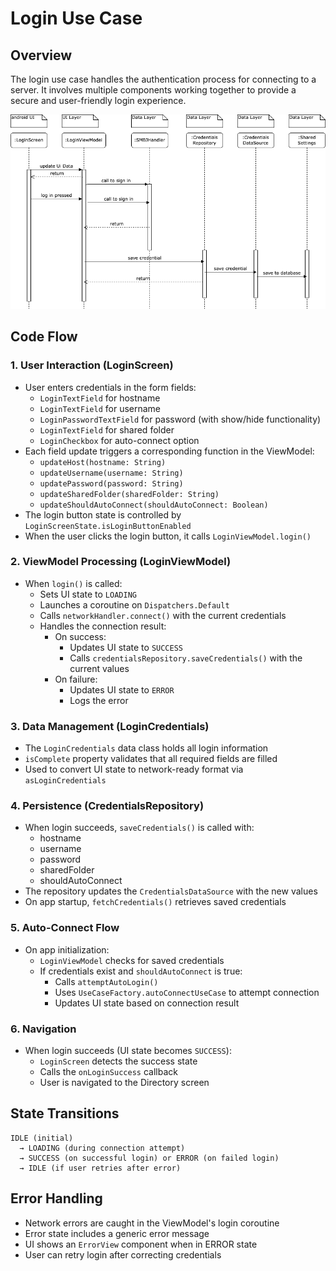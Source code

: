 # Login Use Case

## Overview
The login use case handles the authentication process for connecting to a server. It involves multiple components working together to provide a secure and user-friendly login experience.

![Login Flow](../../../../UML/LoginFlow.drawio.png)

## Code Flow

### 1. User Interaction (LoginScreen)
- User enters credentials in the form fields:
  - `LoginTextField` for hostname
  - `LoginTextField` for username
  - `LoginPasswordTextField` for password (with show/hide functionality)
  - `LoginTextField` for shared folder
  - `LoginCheckbox` for auto-connect option
- Each field update triggers a corresponding function in the ViewModel:
  - `updateHost(hostname: String)`
  - `updateUsername(username: String)`
  - `updatePassword(password: String)`
  - `updateSharedFolder(sharedFolder: String)`
  - `updateShouldAutoConnect(shouldAutoConnect: Boolean)`
- The login button state is controlled by `LoginScreenState.isLoginButtonEnabled`
- When the user clicks the login button, it calls `LoginViewModel.login()`

### 2. ViewModel Processing (LoginViewModel)
- When `login()` is called:
  - Sets UI state to `LOADING`
  - Launches a coroutine on `Dispatchers.Default`
  - Calls `networkHandler.connect()` with the current credentials
  - Handles the connection result:
    - On success: 
      - Updates UI state to `SUCCESS`
      - Calls `credentialsRepository.saveCredentials()` with the current values
    - On failure:
      - Updates UI state to `ERROR`
      - Logs the error

### 3. Data Management (LoginCredentials)
- The `LoginCredentials` data class holds all login information
- `isComplete` property validates that all required fields are filled
- Used to convert UI state to network-ready format via `asLoginCredentials`

### 4. Persistence (CredentialsRepository)
- When login succeeds, `saveCredentials()` is called with:
  - hostname
  - username
  - password
  - sharedFolder
  - shouldAutoConnect
- The repository updates the `CredentialsDataSource` with the new values
- On app startup, `fetchCredentials()` retrieves saved credentials

### 5. Auto-Connect Flow
- On app initialization:
  - `LoginViewModel` checks for saved credentials
  - If credentials exist and `shouldAutoConnect` is true:
    - Calls `attemptAutoLogin()`
    - Uses `UseCaseFactory.autoConnectUseCase` to attempt connection
    - Updates UI state based on connection result

### 6. Navigation
- When login succeeds (UI state becomes `SUCCESS`):
  - `LoginScreen` detects the success state
  - Calls the `onLoginSuccess` callback
  - User is navigated to the Directory screen

## State Transitions
```
IDLE (initial) 
  → LOADING (during connection attempt)
  → SUCCESS (on successful login) or ERROR (on failed login)
  → IDLE (if user retries after error)
```

## Error Handling
- Network errors are caught in the ViewModel's login coroutine
- Error state includes a generic error message
- UI shows an `ErrorView` component when in ERROR state
- User can retry login after correcting credentials
